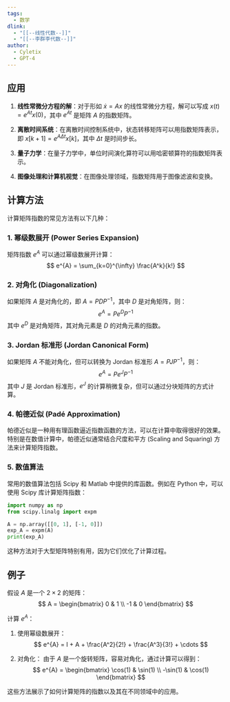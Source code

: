 ```yaml
---
tags:
  - 数学
dlink:
  - "[[--线性代数--]]"
  - "[[--李群李代数--]]"
author:
  - Cyletix
  - GPT-4
---
```

## 应用

1. **线性常微分方程的解**：对于形如 $\dot{x} = Ax$ 的线性常微分方程，解可以写成 $x(t) = e^{At} x(0)$，其中 $e^{At}$ 是矩阵 $A$ 的指数矩阵。

2. **离散时间系统**：在离散时间控制系统中，状态转移矩阵可以用指数矩阵表示，即 $x[k+1] = e^{A\Delta t} x[k]$，其中 $\Delta t$ 是时间步长。

3. **量子力学**：在量子力学中，单位时间演化算符可以用哈密顿算符的指数矩阵表示。

4. **图像处理和计算机视觉**：在图像处理领域，指数矩阵用于图像滤波和变换。

## 计算方法

计算矩阵指数的常见方法有以下几种：

### 1. 幂级数展开 (Power Series Expansion)

矩阵指数 $e^{A}$ 可以通过幂级数展开计算：
$$
e^{A} = \sum_{k=0}^{\infty} \frac{A^k}{k!}
$$

### 2. 对角化 (Diagonalization)

如果矩阵 $A$ 是对角化的，即 $A = PDP^{-1}$，其中 $D$ 是对角矩阵，则：
$$
e^{A} = P e^{D} P^{-1}
$$
其中 $e^{D}$ 是对角矩阵，其对角元素是 $D$ 的对角元素的指数。

### 3. Jordan 标准形 (Jordan Canonical Form)

如果矩阵 $A$ 不能对角化，但可以转换为 Jordan 标准形 $A = PJP^{-1}$，则：
$$
e^{A} = P e^{J} P^{-1}
$$
其中 $J$ 是 Jordan 标准形，$e^{J}$ 的计算稍微复杂，但可以通过分块矩阵的方式计算。

### 4. 帕德近似 (Padé Approximation)

帕德近似是一种用有理函数逼近指数函数的方法，可以在计算中取得很好的效果。特别是在数值计算中，帕德近似通常结合尺度和平方 (Scaling and Squaring) 方法来计算矩阵指数。

### 5. 数值算法

常用的数值算法包括 Scipy 和 Matlab 中提供的库函数。例如在 Python 中，可以使用 Scipy 库计算矩阵指数：

```python
import numpy as np
from scipy.linalg import expm

A = np.array([[0, 1], [-1, 0]])
exp_A = expm(A)
print(exp_A)
```

这种方法对于大型矩阵特别有用，因为它们优化了计算过程。

## 例子

假设 $A$ 是一个 $2 \times 2$ 的矩阵：
$$
A = \begin{bmatrix}
0 & 1 \\
-1 & 0
\end{bmatrix}
$$

计算 $e^{A}$：

1. 使用幂级数展开：
$$
e^{A} = I + A + \frac{A^2}{2!} + \frac{A^3}{3!} + \cdots
$$

2. 对角化：
由于 $A$ 是一个旋转矩阵，容易对角化，通过计算可以得到：
$$
e^{A} = \begin{bmatrix}
\cos(1) & \sin(1) \\
-\sin(1) & \cos(1)
\end{bmatrix}
$$

这些方法展示了如何计算矩阵的指数以及其在不同领域中的应用。